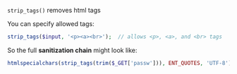 
`strip_tags()` removes html tags

You can specify allowed tags:

```php
strip_tags($input, '<p><a><br>');  // allows <p>, <a>, and <br> tags
```

So the full **sanitization chain** might look like:

```php
htmlspecialchars(strip_tags(trim($_GET['passw'])), ENT_QUOTES, 'UTF-8');
```

